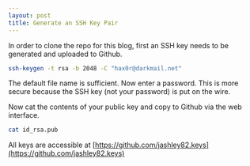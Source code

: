 ```yaml
---
layout: post
title: Generate an SSH Key Pair
---
```


In order to clone the repo for this blog, first an SSH key needs to be generated and uploaded to Github.

```bash
ssh-keygen -t rsa -b 2048 -C "hax0r@darkmail.net"
```

The default file name is sufficient. Now enter a password. This is more secure because the SSH key (not your password) is put on the wire. 

Now cat the contents of your public key and copy to Github via the web interface.

```bash
cat id_rsa.pub
```

All keys are accessible at [https://github.com/jashley82.keys](https://github.com/jashley82.keys)
